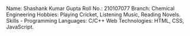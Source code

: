 Name: Shashank Kumar Gupta
Roll No.: 210107077
Branch: Chemical Engineering
Hobbies: Playing Cricket, Listening Music, Reading Novels.
Skills -
Programming Languages: C/C++
Web Technologies: HTML, CSS, JavaScript.
